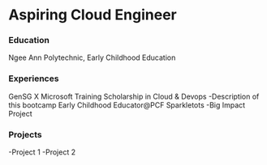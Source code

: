 # Aspiring Cloud Engineer

### Education
Ngee Ann Polytechnic, Early Childhood Education

### Experiences
GenSG X Microsoft Training Scholarship in Cloud & Devops
-Description of this bootcamp
Early Childhood Educator@PCF Sparkletots
-Big Impact Project


### Projects
-Project 1
-Project 2
